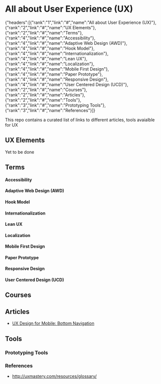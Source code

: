 # All about User Experience (UX)

{"headers":[{"rank":"1","link":"#","name":"All about User Experience (UX)"},{"rank":"2","link":"#","name":"UX Elements"},{"rank":"2","link":"#","name":"Terms"},{"rank":"4","link":"#","name":"Accessibility"},{"rank":"4","link":"#","name":"Adaptive Web Design (AWD)"},{"rank":"4","link":"#","name":"Hook Model"},{"rank":"4","link":"#","name":"Internationalization"},{"rank":"4","link":"#","name":"Lean UX"},{"rank":"4","link":"#","name":"Localization"},{"rank":"4","link":"#","name":"Mobile First Design"},{"rank":"4","link":"#","name":"Paper Prototype"},{"rank":"4","link":"#","name":"Responsive Design"},{"rank":"4","link":"#","name":"User Centered Design (UCD)"},{"rank":"2","link":"#","name":"Courses"},{"rank":"2","link":"#","name":"Articles"},{"rank":"2","link":"#","name":"Tools"},{"rank":"3","link":"#","name":"Prototyping Tools"},{"rank":"3","link":"#","name":"References"}]}



This repo contains a curated list of links to different articles, tools avaialble for UX

## UX Elements

Yet to be done

## Terms

#### Accessibility
#### Adaptive Web Design (AWD)
#### Hook Model
#### Internationalization
#### Lean UX
#### Localization
#### Mobile First Design
#### Paper Prototype
#### Responsive Design
#### User Centered Design (UCD)


## Courses

## Articles

* [UX Design for Mobile: Bottom Navigation](https://uxplanet.org/perfect-bottom-navigation-for-mobile-app-effabbb98c0f)

## Tools

### Prototyping Tools

### References

* http://uxmastery.com/resources/glossary/
